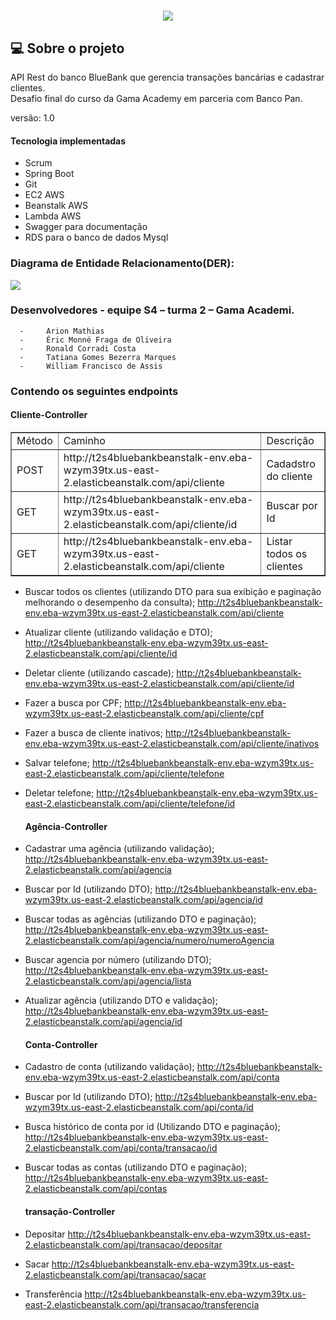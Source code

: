 <h1 align="center">
 <img src="https://ik.imagekit.io/1nwyvlydc85r/LOGObluebank_PaFzdTA64.png?updatedAt=1639239398594">
  </h1>


##  💻 Sobre o projeto
API  Rest  do banco  BlueBank  que gerencia transações  bancárias e cadastrar clientes.
<br>
Desafio final do curso da Gama Academy em parceria com Banco Pan.

versão: 1.0

#### Tecnologia implementadas

- Scrum 
- Spring Boot
- Git
- EC2 AWS
- Beanstalk AWS
- Lambda AWS
- Swagger para documentação
- RDS para o banco de dados Mysql

### Diagrama de Entidade Relacionamento(DER):
 
<img src="https://ik.imagekit.io/1nwyvlydc85r/Diagrama_de_entidade_oX9goFyH_.png?updatedAt=1639317375093">

  

### Desenvolvedores - equipe S4 – turma 2 – Gama Academi.

      -     Arion Mathias
      -     Éric Monné Fraga de Oliveira
      -     Ronald Corradi Costa
      -     Tatiana Gomes Bezerra Marques
      -     William Francisco de Assis

    

###  Contendo os seguintes  endpoints


  #### Cliente-Controller
  
  <table border="1">
 <tr>
 <td> Método</td>
 <td>Caminho</td>
 <td>Descrição</td>
 </tr>
 <tr> 
  <td> POST</td> 
  <td>http://t2s4bluebankbeanstalk-env.eba-wzym39tx.us-east-2.elasticbeanstalk.com/api/cliente</td>
   <td>Cadadstro do cliente</td>
   </tr>
  <tr>
 <td>GET</td>
 <td>http://t2s4bluebankbeanstalk-env.eba-wzym39tx.us-east-2.elasticbeanstalk.com/api/cliente/id</td>
 <td>Buscar por Id</td>
 </tr>
 <tr>
 <td> GET</td>
 <td>http://t2s4bluebankbeanstalk-env.eba-wzym39tx.us-east-2.elasticbeanstalk.com/api/cliente</td>
 <td>Listar todos os clientes</td>
 </tr>
   </table>
  




- Buscar todos os clientes (utilizando DTO para sua exibição e paginação melhorando o 
desempenho da consulta);
http://t2s4bluebankbeanstalk-env.eba-wzym39tx.us-east-2.elasticbeanstalk.com/api/cliente

- Atualizar cliente (utilizando validação e DTO);
http://t2s4bluebankbeanstalk-env.eba-wzym39tx.us-east-2.elasticbeanstalk.com/api/cliente/id

- Deletar cliente (utilizando cascade);
http://t2s4bluebankbeanstalk-env.eba-wzym39tx.us-east-2.elasticbeanstalk.com/api/cliente/id

- Fazer a busca por CPF;
http://t2s4bluebankbeanstalk-env.eba-wzym39tx.us-east-2.elasticbeanstalk.com/api/cliente/cpf


- Fazer a busca de cliente inativos;
http://t2s4bluebankbeanstalk-env.eba-wzym39tx.us-east-2.elasticbeanstalk.com/api/cliente/inativos


- Salvar telefone;
http://t2s4bluebankbeanstalk-env.eba-wzym39tx.us-east-2.elasticbeanstalk.com/api/cliente/telefone


- Deletar telefone;
http://t2s4bluebankbeanstalk-env.eba-wzym39tx.us-east-2.elasticbeanstalk.com/api/cliente/telefone/id




  #### Agência-Controller

- Cadastrar uma agência (utilizando validação);
http://t2s4bluebankbeanstalk-env.eba-wzym39tx.us-east-2.elasticbeanstalk.com/api/agencia


- Buscar por Id (utilizando DTO);
http://t2s4bluebankbeanstalk-env.eba-wzym39tx.us-east-2.elasticbeanstalk.com/api/agencia/id


- Buscar todas as agências (utilizando DTO e paginação);
http://t2s4bluebankbeanstalk-env.eba-wzym39tx.us-east-2.elasticbeanstalk.com/api/agencia/numero/numeroAgencia


- Buscar agencia por número (utilizando DTO);
http://t2s4bluebankbeanstalk-env.eba-wzym39tx.us-east-2.elasticbeanstalk.com/api/agencia/lista


- Atualizar agência (utilizando DTO e validação);
http://t2s4bluebankbeanstalk-env.eba-wzym39tx.us-east-2.elasticbeanstalk.com/api/agencia/id




  #### Conta-Controller

- Cadastro de conta (utilizando validação);
http://t2s4bluebankbeanstalk-env.eba-wzym39tx.us-east-2.elasticbeanstalk.com/api/conta


- Buscar por Id (utilizando DTO);
http://t2s4bluebankbeanstalk-env.eba-wzym39tx.us-east-2.elasticbeanstalk.com/api/conta/id


- Busca histórico de conta por id (Utilizando DTO e paginação);
http://t2s4bluebankbeanstalk-env.eba-wzym39tx.us-east-2.elasticbeanstalk.com/api/conta/transacao/id

- Buscar todas as contas (utilizando DTO e paginação);
http://t2s4bluebankbeanstalk-env.eba-wzym39tx.us-east-2.elasticbeanstalk.com/api/contas


  #### transação-Controller


- Depositar
http://t2s4bluebankbeanstalk-env.eba-wzym39tx.us-east-2.elasticbeanstalk.com/api/transacao/depositar

- Sacar
http://t2s4bluebankbeanstalk-env.eba-wzym39tx.us-east-2.elasticbeanstalk.com/api/transacao/sacar

- Transferência
http://t2s4bluebankbeanstalk-env.eba-wzym39tx.us-east-2.elasticbeanstalk.com/api/transacao/transferencia





